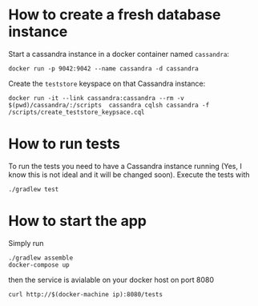 # How to create a fresh database instance
Start a cassandra instance in a docker container named `cassandra`:
```
docker run -p 9042:9042 --name cassandra -d cassandra
```

Create the `teststore` keyspace on that Cassandra instance:
```
docker run -it --link cassandra:cassandra --rm -v $(pwd)/cassandra/:/scripts  cassandra cqlsh cassandra -f /scripts/create_teststore_keypsace.cql
```

# How to run tests
To run the tests you need to have a Cassandra instance running (Yes, I know this is not ideal and it will be changed soon).
Execute the tests with

```
./gradlew test
```

# How to start the app
Simply run
```
./gradlew assemble
docker-compose up
```
then the service is avialable on your docker host on port 8080

```
curl http://$(docker-machine ip):8080/tests
```
